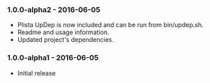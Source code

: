 ### 1.0.0-alpha2 - 2016-06-05

  * Plista UpDep is now included and can be run from bin/updep.sh.
  * Readme and usage information.
  * Updated project's dependencies.

### 1.0.0-alpha1 - 2016-06-05

  * Initial release